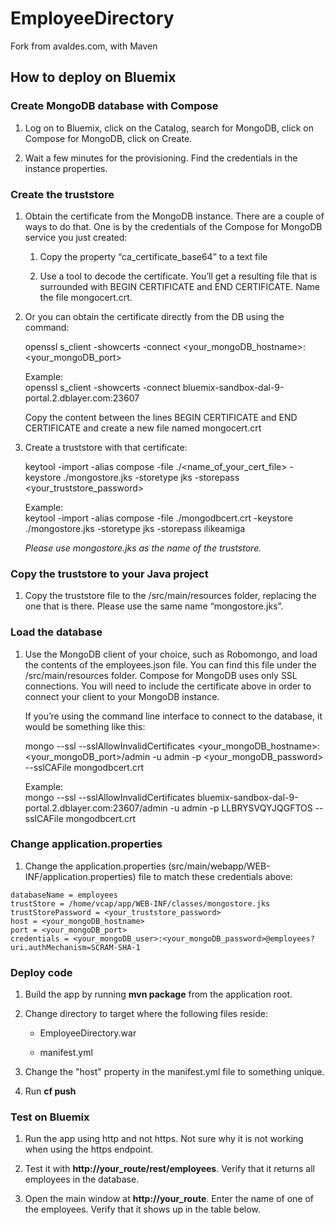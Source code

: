 EmployeeDirectory
=================

Fork from avaldes.com, with Maven

How to deploy on Bluemix
------------------------

### Create MongoDB database with Compose

1.  Log on to Bluemix, click on the Catalog, search for MongoDB, click on
    Compose for MongoDB, click on Create.

2.  Wait a few minutes for the provisioning. Find the credentials in the
    instance properties.

### Create the truststore

1.  Obtain the certificate from the MongoDB instance. There are a couple of ways
    to do that. One is by the credentials of the Compose for MongoDB service you
    just created:

    1.  Copy the property “ca_certificate_base64” to a text file

    2.  Use a tool to decode the certificate. You’ll get a resulting file that
        is surrounded with BEGIN CERTIFICATE and END CERTIFICATE. Name the file
        mongocert.crt.

2.  Or you can obtain the certificate directly from the DB using the command:

    openssl s_client -showcerts -connect
    \<your_mongoDB_hostname\>:\<your_mongoDB_port\>

    Example:  
    openssl s_client -showcerts -connect
    bluemix-sandbox-dal-9-portal.2.dblayer.com:23607

    Copy the content between the lines BEGIN CERTIFICATE and END CERTIFICATE and
    create a new file named mongocert.crt

3.  Create a truststore with that certificate:

    keytool -import -alias compose -file ./\<name_of_your_cert_file\> -keystore
    ./mongostore.jks -storetype jks -storepass \<your_truststore_password\>

    Example:  
    keytool -import -alias compose -file ./mongodbcert.crt -keystore
    ./mongostore.jks -storetype jks -storepass ilikeamiga

    *Please use mongostore.jks as the name of the truststore.*

### Copy the truststore to your Java project

1.  Copy the truststore file to the /src/main/resources folder, replacing the
    one that is there. Please use the same name “mongostore.jks”.

### Load the database

1.  Use the MongoDB client of your choice, such as Robomongo, and load the
    contents of the employees.json file. You can find this file under the
    /src/main/resources folder. Compose for MongoDB uses only SSL connections.
    You will need to include the certificate above in order to connect your
    client to your MongoDB instance.

    If you’re using the command line interface to connect to the database, it
    would be something like this:

    mongo --ssl --sslAllowInvalidCertificates
    \<your_mongoDB_hostname\>:\<your_mongoDB_port\>/admin -u admin -p
    \<your_mongoDB_password\> --sslCAFile mongodbcert.crt

    Example:  
    mongo --ssl --sslAllowInvalidCertificates
    bluemix-sandbox-dal-9-portal.2.dblayer.com:23607/admin -u admin -p
    LLBRYSVQYJQGFTOS --sslCAFile mongodbcert.crt

### Change application.properties

1.  Change the application.properties
    (src/main/webapp/WEB-INF/application.properties) file to match these
    credentials above:

~~~~~~~~~~~~~~~~~~~~~~~~~~~~~~~~~~~~~~~~~~~~~~~~~~~~~~~~~~~~~~~~~~~~~~~~~~~~~~~~
databaseName = employees
trustStore = /home/vcap/app/WEB-INF/classes/mongostore.jks
trustStorePassword = <your_truststore_password>
host = <your_mongoDB_hostname>
port = <your_mongoDB_port>
credentials = <your_mongoDB_user>:<your_mongoDB_password>@employees?uri.authMechanism=SCRAM-SHA-1
~~~~~~~~~~~~~~~~~~~~~~~~~~~~~~~~~~~~~~~~~~~~~~~~~~~~~~~~~~~~~~~~~~~~~~~~~~~~~~~~

### Deploy code

1.  Build the app by running **mvn package** from the application root.

2.  Change directory to target where the following files reside:

    -   EmployeeDirectory.war

    -   manifest.yml

3.  Change the "host" property in the manifest.yml file to something unique. 

4.  Run **cf push**

### Test on Bluemix

1. Run the app using http and not https. Not sure why it is not working when using the https endpoint.

2. Test it with **http://your_route/rest/employees**. Verify that it returns all employees in the database.

3. Open the main window at **http://your_route**. Enter the name of one of the employees. Verify that it shows up in the table below. 
